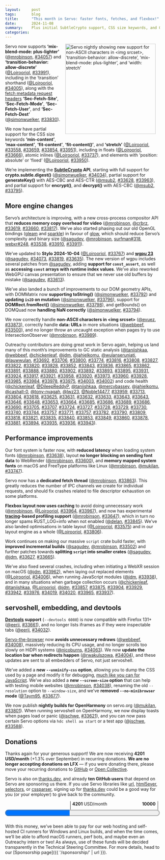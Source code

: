 ```yaml
---
layout:     post
tags:       blog
title:      "This month in Servo: faster fonts, fetches, and flexbox!"
date:       2024-11-08
summary:    Plus initial SubtleCrypto support, CSS size keywords, and OpenHarmony nightlies.
categories:
---
```


<figure class="_figr"><a href="{{ '/img/blog/october-2024-narrow.png' | url }}"><img src="{{ '/img/blog/october-2024-narrow.png' | url }}"
    alt="Servo nightly showing new support for non-ASCII characters in <img srcset>, ‘transition-behavior: allow-discrete’, ‘mix-blend-mode: plus-lighter’, and ‘width: stretch’"></a></figure>

Servo now supports **‘mix-blend-mode: plus-lighter’** ([@mrobinson](https://github.com/mrobinson), [#34057](https://github.com/servo/servo/pull/34057)) and **‘transition-behavior: allow-discrete’** ([@Loirooriol](https://github.com/Loirooriol), [#33991](https://github.com/servo/servo/pull/33991)), including in the ‘transition’ shorthand ([@Loirooriol](https://github.com/Loirooriol), [#34005](https://github.com/servo/servo/pull/34005)), along with the [fetch metadata request headers](https://w3c.github.io/webappsec-fetch-metadata/) **‘Sec-Fetch-Site’**, **‘Sec-Fetch-Mode’**, **‘Sec-Fetch-User’**, and **‘Sec-Fetch-Dest’** ([@simonwuelker](https://github.com/simonwuelker), [#33830](https://github.com/servo/servo/pull/33830)).

We now have partial support for the CSS size keywords **‘min-content’**, **‘max-content’**, **‘fit-content’**, **‘fit-content()’**, and **‘stretch’** ([@Loirooriol](https://github.com/Loirooriol), [#33558](https://github.com/servo/servo/pull/33558), [#33659](https://github.com/servo/servo/pull/33659), [#33854](https://github.com/servo/servo/pull/33854), [#33951](https://github.com/servo/servo/pull/33951)), including in floats ([@Loirooriol](https://github.com/Loirooriol), [#33666](https://github.com/servo/servo/pull/33666)), atomic inlines ([@Loirooriol](https://github.com/Loirooriol), [#33737](https://github.com/servo/servo/pull/33737)), and elements with ‘position: absolute’ or ‘fixed’ ([@Loirooriol](https://github.com/Loirooriol), [#33950](https://github.com/servo/servo/pull/33950)).

We’re implementing the **[SubtleCrypto](https://developer.mozilla.org/en-US/docs/Web/API/SubtleCrypto) API**, starting with full support for **crypto.subtle.digest()** ([@simonwuelker](https://github.com/simonwuelker), [#34034](https://github.com/servo/servo/pull/34034)), partial support for **generateKey()** with AES-CBC and AES-CTR ([@msub2](https://github.com/msub2), [#33628](https://github.com/servo/servo/pull/33628), [#33963](https://github.com/servo/servo/pull/33963)), and partial support for **encrypt()**, and **decrypt()** with AES-CBC ([@msub2](https://github.com/msub2), [#33795](https://github.com/servo/servo/pull/33795)).

## More engine changes

Servo’s architecture is improving, with a new cross-process compositor API that **reduces memory copy overhead for video** ([@mrobinson](https://github.com/mrobinson), [@crbrz](https://github.com/crbrz), [#33619](https://github.com/servo/servo/pull/33619), [#33660](https://github.com/servo/servo/pull/33660), [#33817](https://github.com/servo/servo/pull/33817)).
We’ve also started phasing out our old OpenGL bindings ([gleam](https://github.com/servo/gleam) and [sparkle](https://github.com/servo/sparkle)) in favour of [glow](https://crates.io/crates/glow), which should reduce Servo’s complexity and binary size ([@sagudev](https://github.com/sagudev), [@mrobinson](https://github.com/mrobinson), [surfman#318](https://github.com/servo/surfman/pull/318), [webxr#248](https://github.com/servo/webxr/pull/248), [#33538](https://github.com/servo/servo/pull/33538), [#33910](https://github.com/servo/servo/pull/33910), [#33911](https://github.com/servo/servo/pull/33911)).

We’ve updated to **Stylo 2024-10-04** ([@Loirooriol](https://github.com/Loirooriol), [#33767](https://github.com/servo/servo/pull/33767)) and [**wgpu 23**](https://github.com/gfx-rs/wgpu/releases/tag/v23.0.0) ([@sagudev](https://github.com/sagudev), [#34073](https://github.com/servo/servo/pull/34073), [#33819](https://github.com/servo/servo/pull/33819), [#33635](https://github.com/servo/servo/pull/33635)).
The new version of wgpu includes several patches from [@sagudev](https://github.com/sagudev), adding **support for `const_assert`**, as well as **accessing `const` arrays with runtime index values**.
We’ve also reworked WebGPU canvas presentation to ensure that we never use old buffers by mistake ([@sagudev](https://github.com/sagudev), [#33613](https://github.com/servo/servo/pull/33613)).

We’ve also landed a bunch of improvements to our DOM geometry APIs, with DOMMatrix now **supporting toString()** ([@simonwuelker](https://github.com/simonwuelker), [#33792](https://github.com/servo/servo/pull/33792)) and **updating `is2D` on mutation** ([@simonwuelker](https://github.com/simonwuelker), [#33796](https://github.com/servo/servo/pull/33796)), support for **DOMRect.fromRect()** ([@simonwuelker](https://github.com/simonwuelker), [#33798](https://github.com/servo/servo/pull/33798)), and getBounds() on DOMQuad now **handling NaN correctly** ([@simonwuelker](https://github.com/simonwuelker), [#33794](https://github.com/servo/servo/pull/33794)).

We now correctly handle **non-ASCII characters in &lt;img srcset>** ([@evuez](https://github.com/evuez), [#33873](https://github.com/servo/servo/pull/33873)), correctly handle **data: URLs** in more situations ([@webbeef](https://github.com/webbeef), [#33500](https://github.com/servo/servo/pull/33500)), and no longer throw an uncaught exception when pages try to use IntersectionObserver ([@mrobinson](https://github.com/mrobinson), [#33989](https://github.com/servo/servo/pull/33989)).

Outreachy contributors are doing great work in Servo again, helping us land many of this month’s improvements to GC static analysis ([@taniishkaa](https://github.com/taniishkaa), [@webbeef](https://github.com/webbeef), [@chickenleaf](https://github.com/chickenleaf), [@jdm](https://github.com/jdm), [@jahielkomu](https://github.com/jahielkomu), [@wulanseruniati](https://github.com/wulanseruniati), [@lauwwulan](https://github.com/lauwwulan), [#33692](https://github.com/servo/servo/pull/33692), [#33706](https://github.com/servo/servo/pull/33706), [#33800](https://github.com/servo/servo/pull/33800), [#33774](https://github.com/servo/servo/pull/33774), [#33816](https://github.com/servo/servo/pull/33816), [#33808](https://github.com/servo/servo/pull/33808), [#33827](https://github.com/servo/servo/pull/33827), [#33822](https://github.com/servo/servo/pull/33822), [#33820](https://github.com/servo/servo/pull/33820), [#33828](https://github.com/servo/servo/pull/33828), [#33852](https://github.com/servo/servo/pull/33852), [#33843](https://github.com/servo/servo/pull/33843), [#33836](https://github.com/servo/servo/pull/33836), [#33865](https://github.com/servo/servo/pull/33865), [#33862](https://github.com/servo/servo/pull/33862), [#33891](https://github.com/servo/servo/pull/33891), [#33888](https://github.com/servo/servo/pull/33888), [#33880](https://github.com/servo/servo/pull/33880), [#33902](https://github.com/servo/servo/pull/33902), [#33892](https://github.com/servo/servo/pull/33892), [#33893](https://github.com/servo/servo/pull/33893), [#33895](https://github.com/servo/servo/pull/33895), [#33931](https://github.com/servo/servo/pull/33931), [#33924](https://github.com/servo/servo/pull/33924), [#33917](https://github.com/servo/servo/pull/33917), [#33921](https://github.com/servo/servo/pull/33921), [#33958](https://github.com/servo/servo/pull/33958), [#33920](https://github.com/servo/servo/pull/33920), [#33973](https://github.com/servo/servo/pull/33973), [#33960](https://github.com/servo/servo/pull/33960), [#33928](https://github.com/servo/servo/pull/33928), [#33985](https://github.com/servo/servo/pull/33985), [#33984](https://github.com/servo/servo/pull/33984), [#33978](https://github.com/servo/servo/pull/33978), [#33975](https://github.com/servo/servo/pull/33975), [#34003](https://github.com/servo/servo/pull/34003), [#34002](https://github.com/servo/servo/pull/34002)) and code health ([@chickenleaf](https://github.com/chickenleaf), [@DileepReddyP](https://github.com/DileepReddyP), [@taniishkaa](https://github.com/taniishkaa), [@mercybassey](https://github.com/mercybassey), [@jahielkomu](https://github.com/jahielkomu), [@cashall-0](https://github.com/cashall-0), [@tony-nyagah](https://github.com/tony-nyagah), [@lwz23](https://github.com/lwz23), [@Noble14477](https://github.com/Noble14477), [#33959](https://github.com/servo/servo/pull/33959), [#33713](https://github.com/servo/servo/pull/33713), [#33804](https://github.com/servo/servo/pull/33804), [#33618](https://github.com/servo/servo/pull/33618), [#33625](https://github.com/servo/servo/pull/33625), [#33631](https://github.com/servo/servo/pull/33631), [#33632](https://github.com/servo/servo/pull/33632), [#33633](https://github.com/servo/servo/pull/33633), [#33643](https://github.com/servo/servo/pull/33643), [#33643](https://github.com/servo/servo/pull/33643), [#33646](https://github.com/servo/servo/pull/33646), [#33648](https://github.com/servo/servo/pull/33648), [#33653](https://github.com/servo/servo/pull/33653), [#33664](https://github.com/servo/servo/pull/33664), [#33685](https://github.com/servo/servo/pull/33685), [#33686](https://github.com/servo/servo/pull/33686), [#33689](https://github.com/servo/servo/pull/33689), [#33686](https://github.com/servo/servo/pull/33686), [#33690](https://github.com/servo/servo/pull/33690), [#33705](https://github.com/servo/servo/pull/33705), [#33707](https://github.com/servo/servo/pull/33707), [#33724](https://github.com/servo/servo/pull/33724), [#33727](https://github.com/servo/servo/pull/33727), [#33728](https://github.com/servo/servo/pull/33728), [#33729](https://github.com/servo/servo/pull/33729), [#33730](https://github.com/servo/servo/pull/33730), [#33740](https://github.com/servo/servo/pull/33740), [#33744](https://github.com/servo/servo/pull/33744), [#33757](https://github.com/servo/servo/pull/33757), [#33771](https://github.com/servo/servo/pull/33771), [#33757](https://github.com/servo/servo/pull/33757), [#33782](https://github.com/servo/servo/pull/33782), [#33790](https://github.com/servo/servo/pull/33790), [#33809](https://github.com/servo/servo/pull/33809), [#33818](https://github.com/servo/servo/pull/33818), [#33821](https://github.com/servo/servo/pull/33821), [#33835](https://github.com/servo/servo/pull/33835), [#33840](https://github.com/servo/servo/pull/33840), [#33853](https://github.com/servo/servo/pull/33853), [#33849](https://github.com/servo/servo/pull/33849), [#33860](https://github.com/servo/servo/pull/33860), [#33878](https://github.com/servo/servo/pull/33878), [#33881](https://github.com/servo/servo/pull/33881), [#33894](https://github.com/servo/servo/pull/33894), [#33935](https://github.com/servo/servo/pull/33935), [#33936](https://github.com/servo/servo/pull/33936), [#33943](https://github.com/servo/servo/pull/33943)).

## Performance improvements

Our font system is faster now, with **reduced latency** when loading system fonts ([@mrobinson](https://github.com/mrobinson), [#33638](https://github.com/servo/servo/pull/33638)), layout **no longer blocking on sending font data** to WebRender ([@mrobinson](https://github.com/mrobinson), [#33600](https://github.com/servo/servo/pull/33600)), and **memory mapped system fonts** on macOS and FreeType platforms like Linux ([@mrobinson](https://github.com/mrobinson), [@mukilan](https://github.com/mukilan), [#33747](https://github.com/servo/servo/pull/33747)).

Servo now has a **dedicated fetch thread** ([@mrobinson](https://github.com/mrobinson), [#33863](https://github.com/servo/servo/pull/33863)).
This greatly reduces the number of IPC channels we create for individual requests, and should fix crashes related to file descriptor exhaustion on some platforms.

**Flexbox layout now uses caching** to avoid doing unnecessary work ([@mrobinson](https://github.com/mrobinson), [@Loirooriol](https://github.com/Loirooriol), [#33964](https://github.com/servo/servo/pull/33964), [#33967](https://github.com/servo/servo/pull/33967)), and now has experimental **[tracing](https://docs.rs/tracing/0.1.40/tracing/)-based profiling support** ([@mrobinson](https://github.com/mrobinson), [#33647](https://github.com/servo/servo/pull/33647)), which in turn no longer spams RUST_LOG=info when not enabled ([@delan](https://github.com/delan), [#33845](https://github.com/servo/servo/pull/33845)).
We’ve also landed optimisations in table layout ([@Loirooriol](https://github.com/Loirooriol), [#33575](https://github.com/servo/servo/pull/33575)) and in our layout engine as a whole ([@Loirooriol](https://github.com/Loirooriol), [#33806](https://github.com/servo/servo/pull/33806)).

Work continues on making our massive `script` crate build faster, with **improved incremental builds** ([@sagudev](https://github.com/sagudev), [@mrobinson](https://github.com/mrobinson), [#33502](https://github.com/servo/servo/pull/33502)) and further patches towards **splitting `script` into smaller crates** ([@sagudev](https://github.com/sagudev), [@jdm](https://github.com/jdm), [#33627](https://github.com/servo/servo/pull/33627), [#33665](https://github.com/servo/servo/pull/33665)).

We’ve also fixed several crashes, including when initiating a WebXR session on macOS ([@jdm](https://github.com/jdm), [#33962](https://github.com/servo/servo/pull/33962)), when laying out replaced elements ([@Loirooriol](https://github.com/Loirooriol), [#34006](https://github.com/servo/servo/pull/34006)), when running JavaScript modules ([@jdm](https://github.com/jdm), [#33938](https://github.com/servo/servo/pull/33938)), and in many situations when garbage collection occurs ([@chickenleaf](https://github.com/chickenleaf), [@taniishkaa](https://github.com/taniishkaa), [@Loirooriol](https://github.com/Loirooriol), [@jdm](https://github.com/jdm), [#33857](https://github.com/servo/servo/pull/33857), [#33875](https://github.com/servo/servo/pull/33875), [#33904](https://github.com/servo/servo/pull/33904), [#33929](https://github.com/servo/servo/pull/33929), [#33942](https://github.com/servo/servo/pull/33942), [#33976](https://github.com/servo/servo/pull/33976), [#34019](https://github.com/servo/servo/pull/34019), [#34020](https://github.com/servo/servo/pull/34020), [#33965](https://github.com/servo/servo/pull/33965), [#33937](https://github.com/servo/servo/pull/33937)).

## servoshell, embedding, and devtools

**[Devtools](https://book.servo.org/hacking/using-devtools.html) support** (`--devtools 6080`) is now compatible with Firefox 131+ ([@eerii](https://github.com/eerii), [#33661](https://github.com/servo/servo/pull/33661)), and no longer lists iframes as if they were inspectable tabs ([@eerii](https://github.com/eerii), [#34032](https://github.com/servo/servo/pull/34032)).

[Servo-the-browser](https://book.servo.org/running-servoshell.html) now **avoids unnecessary redraws** ([@webbeef](https://github.com/webbeef), [#34008](https://github.com/servo/servo/pull/34008)), massively reducing its CPU usage, and no longer scrolls too slowly on HiDPI systems ([@nicoburns](https://github.com/nicoburns), [#34063](https://github.com/servo/servo/pull/34063)).
We now **update the location bar when redirects happen** ([@rwakulszowa](https://github.com/rwakulszowa), [#34004](https://github.com/servo/servo/pull/34004)), and these updates are sent to all embedders of Servo, not just servoshell.

We’ve added a **new `--unminify-css` option**, allowing you to dump the CSS used by a page and modify it for debugging, [much like you can for JavaScript](https://book.servo.org/hacking/web-compat-bugs.html#diagnosing-js-errors).
We’ve also added a **new `--screen-size` option** that can help with testing mobile websites ([@mrobinson](https://github.com/mrobinson), [#34038](https://github.com/servo/servo/pull/34038)), renaming the old `--resolution` option to `--window-size`, and we’ve **removed `--no-minibrowser` mode** ([@Taym95](https://github.com/Taym95), [#33677](https://github.com/servo/servo/pull/33677)).

We now publish **nightly builds for OpenHarmony** on servo.org ([@mukilan](https://github.com/mukilan), [#33801](https://github.com/servo/servo/pull/33801)).
When running servoshell on OpenHarmony, we now display toasts when pages load or panic ([@jschwe](https://github.com/jschwe), [#33621](https://github.com/servo/servo/pull/33621)), and you can now pass certain Servo options via `hdc shell aa start` or a test app ([@jschwe](https://github.com/jschwe), [#33588](https://github.com/servo/servo/pull/33588)).

## Donations

Thanks again for your generous support!
We are now receiving **4201 USD/month** (+1.3% over September) in recurring donations.
**We are no longer accepting donations on LFX** — if you were donating there, please move your recurring donations to [GitHub](https://github.com/sponsors/servo) or [Open Collective](https://opencollective.com/servo).

Servo is also on [thanks.dev](https://thanks.dev), and already **ten GitHub users** that depend on Servo are sponsoring us there.
If you use Servo libraries like [url](https://crates.io/crates/url/reverse_dependencies), [html5ever](https://crates.io/crates/html5ever/reverse_dependencies), [selectors](https://crates.io/crates/selectors/reverse_dependencies), or [cssparser](https://crates.io/crates/cssparser/reverse_dependencies), signing up for [thanks.dev](https://thanks.dev) could be a good way for you (or your employer) to give back to the community.

<figure class="_fig" style="width: 100%; margin: 1em 0;"><div class="_flex" style="height: calc(1lh + 3em); flex-flow: column nowrap; text-align: left;">
    <div style="position: relative; text-align: right;">
        <div style="position: absolute; margin-left: calc(100% * 4201 / 10000); padding-left: 0.5em;"><strong>4201</strong> USD/month</div>
        <div style="position: absolute; margin-left: calc(100% * 4201 / 10000); height: calc(1lh + 1.5em); border-left: 1px solid;"></div>
        <div style="position: absolute; margin-left: calc(100% - 0.5em); height: calc(1lh + 1.5em); border-left: 1px solid;"></div>
        <div style="padding-right: 1em;"><strong>10000</strong><!-- USD/month --></div>
    </div>
    <progress value="4201" max="10000" style="transform: scale(3); transform-origin: top left; width: calc(100% / 3);"></progress>
</div></figure>

With this money, we’ve been able to pay for our web hosting and self-hosted CI runners for Windows and Linux builds, and when the time comes, we’ll be able to afford macOS runners, perf bots, and maybe even an Outreachy intern or two!
As always, use of these funds will be decided transparently in the Technical Steering Committee.
For more details, head to our [Sponsorship page]({{ '/sponsorship/' | url }}).

<style>
    /* guaranteed minimum width for first paragraph after a float */
    ._floatmin {
        display: block;
        width: 13em;
        overflow: hidden;
    }
    ._none {
        display: none;
    }
    ._fig:not(#specificity) {
        width: 33em;
        max-width: 100%;
        margin: 1em auto;
    }
    ._fig > ._flex {
        display: flex;
    }
    ._fig table {
        text-align: initial;
    }
    ._fig figcaption._notes {
        text-align: left;
        width: max-content;
        max-width: 100%;
    }
    ._figl:not(#specificity),
    ._figr:not(#specificity) {
        margin: 0 1em 1em;
    }
    ._figl {
        float: left;
        max-width: 100%;
    }
    ._figr {
        float: right;
        max-width: 100%;
    }
    ._figl > figcaption,
    ._figr > figcaption,
    ._figl > iframe,
    ._figr > iframe,
    ._figl > video,
    ._figr > video,
    ._figl > a > img,
    ._figr > a > img {
        width: 21em;
        max-width: 100%;
    }
    ._runin {
        margin-bottom: 1em;
    }
    ._runin > p,
    ._runin > h2 {
        display: inline;
    }
    ._correction {
        max-width: 33em;
        margin: 1em auto;
        border-bottom: 1px solid;
        padding-bottom: 1em;
    }
    ._note {
        margin: 1em 1em;
        border-left: 1px solid;
        padding-left: 1em;
        opacity: 0.75;
    }
</style>
